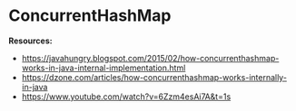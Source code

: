 # ConcurrentHashMap

__Resources:__
* https://javahungry.blogspot.com/2015/02/how-concurrenthashmap-works-in-java-internal-implementation.html
* https://dzone.com/articles/how-concurrenthashmap-works-internally-in-java
* https://www.youtube.com/watch?v=6Zzm4esAi7A&t=1s